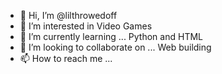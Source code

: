 - 👋 Hi, I’m @lilthrowedoff
- 👀 I’m interested in Video Games 
- 🌱 I’m currently learning ... Python and HTML
- 💞️ I’m looking to collaborate on ... Web building
- 📫 How to reach me ... 

<!---
lilthrowedoff/lilthrowedoff is a ✨ special ✨ repository because its `README.md` (this file) appears on your GitHub profile.
You can click the Preview link to take a look at your changes.
--->
